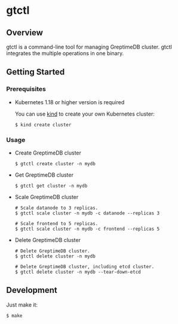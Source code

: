 # gtctl

## Overview

gtctl is a command-line tool for managing GreptimeDB cluster. gtctl integrates the multiple operations in one binary.

## Getting Started

### Prerequisites

- Kubernetes 1.18 or higher version is required

  You can use [kind](https://kind.sigs.k8s.io/) to create your own Kubernetes cluster:

  ```
  $ kind create cluster
  ```
### Usage

- Create GreptimeDB cluster

  ```
  $ gtctl create cluster -n mydb
  ```

- Get GreptimeDB cluster

  ```
  $ gtctl get cluster -n mydb
  ```

- Scale GreptimeDB cluster

  ```
  # Scale datanode to 3 replicas.
  $ gtctl scale cluster -n mydb -c datanode --replicas 3
  
  # Scale frontend to 5 replicas.
  $ gtctl scale cluster -n mydb -c frontend --replicas 5
  ```
  
- Delete GreptimeDB cluster

  ```
  # Delete GreptimeDB cluster.
  $ gtctl delete cluster -n mydb
  
  # Delete GreptimeDB cluster, including etcd cluster.
  $ gtctl delete cluster -n mydb --tear-down-etcd
  ```

## Development

Just make it:

```
$ make
```
